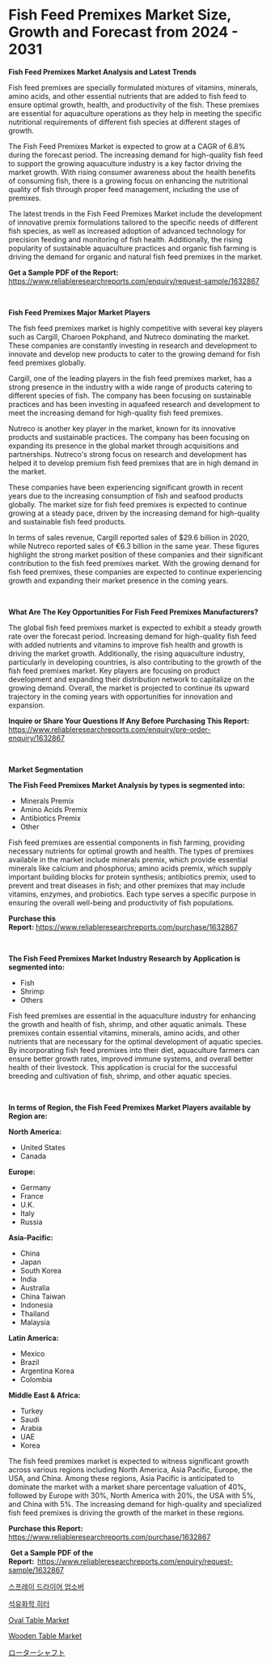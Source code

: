 <p><h1>Fish Feed Premixes Market Size, Growth and Forecast from 2024 - 2031</h1></p><p><strong>Fish Feed Premixes Market Analysis and Latest Trends</strong></p>
<p><p>Fish feed premixes are specially formulated mixtures of vitamins, minerals, amino acids, and other essential nutrients that are added to fish feed to ensure optimal growth, health, and productivity of the fish. These premixes are essential for aquaculture operations as they help in meeting the specific nutritional requirements of different fish species at different stages of growth.</p><p>The Fish Feed Premixes Market is expected to grow at a CAGR of 6.8% during the forecast period. The increasing demand for high-quality fish feed to support the growing aquaculture industry is a key factor driving the market growth. With rising consumer awareness about the health benefits of consuming fish, there is a growing focus on enhancing the nutritional quality of fish through proper feed management, including the use of premixes.</p><p>The latest trends in the Fish Feed Premixes Market include the development of innovative premix formulations tailored to the specific needs of different fish species, as well as increased adoption of advanced technology for precision feeding and monitoring of fish health. Additionally, the rising popularity of sustainable aquaculture practices and organic fish farming is driving the demand for organic and natural fish feed premixes in the market.</p></p>
<p><strong>Get a Sample PDF of the Report:&nbsp;</strong> <a href="https://www.reliableresearchreports.com/enquiry/request-sample/1632867">https://www.reliableresearchreports.com/enquiry/request-sample/1632867</a></p>
<p>&nbsp;</p>
<p><strong>Fish Feed Premixes Major Market Players</strong></p>
<p><p>The fish feed premixes market is highly competitive with several key players such as Cargill, Charoen Pokphand, and Nutreco dominating the market. These companies are constantly investing in research and development to innovate and develop new products to cater to the growing demand for fish feed premixes globally.</p><p>Cargill, one of the leading players in the fish feed premixes market, has a strong presence in the industry with a wide range of products catering to different species of fish. The company has been focusing on sustainable practices and has been investing in aquafeed research and development to meet the increasing demand for high-quality fish feed premixes.</p><p>Nutreco is another key player in the market, known for its innovative products and sustainable practices. The company has been focusing on expanding its presence in the global market through acquisitions and partnerships. Nutreco's strong focus on research and development has helped it to develop premium fish feed premixes that are in high demand in the market.</p><p>These companies have been experiencing significant growth in recent years due to the increasing consumption of fish and seafood products globally. The market size for fish feed premixes is expected to continue growing at a steady pace, driven by the increasing demand for high-quality and sustainable fish feed products.</p><p>In terms of sales revenue, Cargill reported sales of $29.6 billion in 2020, while Nutreco reported sales of €6.3 billion in the same year. These figures highlight the strong market position of these companies and their significant contribution to the fish feed premixes market. With the growing demand for fish feed premixes, these companies are expected to continue experiencing growth and expanding their market presence in the coming years.</p></p>
<p>&nbsp;</p>
<p><strong>What Are The Key Opportunities For Fish Feed Premixes Manufacturers?</strong></p>
<p><p>The global fish feed premixes market is expected to exhibit a steady growth rate over the forecast period. Increasing demand for high-quality fish feed with added nutrients and vitamins to improve fish health and growth is driving the market growth. Additionally, the rising aquaculture industry, particularly in developing countries, is also contributing to the growth of the fish feed premixes market. Key players are focusing on product development and expanding their distribution network to capitalize on the growing demand. Overall, the market is projected to continue its upward trajectory in the coming years with opportunities for innovation and expansion.</p></p>
<p><strong>Inquire or Share Your Questions If Any Before Purchasing This Report:</strong> <a href="https://www.reliableresearchreports.com/enquiry/pre-order-enquiry/1632867">https://www.reliableresearchreports.com/enquiry/pre-order-enquiry/1632867</a></p>
<p>&nbsp;</p>
<p><strong>Market Segmentation</strong></p>
<p><strong>The Fish Feed Premixes Market Analysis by types is segmented into:</strong></p>
<p><ul><li>Minerals Premix</li><li>Amino Acids Premix</li><li>Antibiotics Premix</li><li>Other</li></ul></p>
<p><p>Fish feed premixes are essential components in fish farming, providing necessary nutrients for optimal growth and health. The types of premixes available in the market include minerals premix, which provide essential minerals like calcium and phosphorus; amino acids premix, which supply important building blocks for protein synthesis; antibiotics premix, used to prevent and treat diseases in fish; and other premixes that may include vitamins, enzymes, and probiotics. Each type serves a specific purpose in ensuring the overall well-being and productivity of fish populations.</p></p>
<p><strong>Purchase this Report:&nbsp;</strong><a href="https://www.reliableresearchreports.com/purchase/1632867">https://www.reliableresearchreports.com/purchase/1632867</a></p>
<p>&nbsp;</p>
<p><strong>The Fish Feed Premixes Market Industry Research by Application is segmented into:</strong></p>
<p><ul><li>Fish</li><li>Shrimp</li><li>Others</li></ul></p>
<p><p>Fish feed premixes are essential in the aquaculture industry for enhancing the growth and health of fish, shrimp, and other aquatic animals. These premixes contain essential vitamins, minerals, amino acids, and other nutrients that are necessary for the optimal development of aquatic species. By incorporating fish feed premixes into their diet, aquaculture farmers can ensure better growth rates, improved immune systems, and overall better health of their livestock. This application is crucial for the successful breeding and cultivation of fish, shrimp, and other aquatic species.</p></p>
<p>&nbsp;</p>
<p><strong>In terms of Region, the Fish Feed Premixes Market Players available by Region are:</strong></p>
<p>
    <p> <strong> North America: </strong>
        <ul>
            <li>United States</li>
            <li>Canada</li>
        </ul>
        </p> 
    <p> <strong> Europe: </strong>
        <ul>
            <li>Germany</li>
            <li>France</li>
            <li>U.K.</li>
            <li>Italy</li>
            <li>Russia</li>
        </ul>
        </p> 
    <p> <strong> Asia-Pacific: </strong>
        <ul>
            <li>China</li>
            <li>Japan</li>
            <li>South Korea</li>
            <li>India</li>
            <li>Australia</li>
            <li>China Taiwan</li>
            <li>Indonesia</li>
            <li>Thailand</li>
            <li>Malaysia</li>
        </ul>
        </p> 
    <p> <strong> Latin America: </strong>
        <ul>
            <li>Mexico</li>
            <li>Brazil</li>
            <li>Argentina Korea</li>
            <li>Colombia</li>
        </ul>
        </p> 
    <p> <strong> Middle East & Africa: </strong>
        <ul>
            <li>Turkey</li>
            <li>Saudi</li>
            <li>Arabia</li>
            <li>UAE</li>
            <li>Korea</li>
        </ul>
    </p>
    </p>
<p><p>The fish feed premixes market is expected to witness significant growth across various regions including North America, Asia Pacific, Europe, the USA, and China. Among these regions, Asia Pacific is anticipated to dominate the market with a market share percentage valuation of 40%, followed by Europe with 30%, North America with 20%, the USA with 5%, and China with 5%. The increasing demand for high-quality and specialized fish feed premixes is driving the growth of the market in these regions.</p></p>
<p><strong>Purchase this Report: </strong><a href="https://www.reliableresearchreports.com/purchase/1632867">https://www.reliableresearchreports.com/purchase/1632867</a></p>
<p>&nbsp;<strong>Get a Sample PDF of the Report:&nbsp;&nbsp;</strong><a href="https://www.reliableresearchreports.com/enquiry/request-sample/1632867">https://www.reliableresearchreports.com/enquiry/request-sample/1632867</a></p>
<p><strong></strong></p>
<p><p><a href="https://medium.com/@ppekbp22499696/%EC%8A%A4%ED%94%84%EB%A0%88%EC%9D%B4-%EB%93%9C%EB%9D%BC%EC%9D%B4%EC%96%B4-%ED%9D%A1%EC%88%98%EA%B8%B0-%EC%8B%9C%EC%9E%A5-%EC%8B%9C%EC%9E%A5-%EC%A0%90%EC%9C%A0%EC%9C%A8-%EC%8B%9C%EC%9E%A5-%EB%8F%99%ED%96%A5-%EB%B0%8F-%EB%AF%B8%EB%9E%98-%EC%84%B1%EC%9E%A5-%ED%83%90%EC%83%89-aa00d721b8cb">스프레이 드라이어 업소버</a></p><p><a href="https://medium.com/@ppekbp22499696/%ED%94%BC%EB%A1%9C%ED%99%94%ED%95%99-%ED%9E%88%ED%84%B0-%EC%8B%9C%EC%9E%A5-%EB%B6%84%EC%84%9D-%EB%B0%8F-%EA%B7%9C%EB%AA%A8-2024%EB%85%84%EB%B6%80%ED%84%B0-2031%EB%85%84%EA%B9%8C%EC%A7%80-%EC%98%88%EC%B8%A1%EB%90%A9%EB%8B%88%EB%8B%A4-ba6dd05604ad">석유화학 히터</a></p><p><a href="https://view.publitas.com/reportprime-1/oval-table-market-size-global-industry-overview-market-segmentation-and-forecast-2024-to-2031/">Oval Table Market</a></p><p><a href="https://view.publitas.com/reportprime-1/wooden-table-market-size-and-growth-market-segmentation-regional-and-country-breakdowns-and-market-trends-for-period-from-2024-2031/">Wooden Table Market</a></p><p><a href="https://medium.com/@reyeshowell655/%E3%83%AD%E3%83%BC%E3%82%BF%E3%83%BC%E3%82%B7%E3%83%A3%E3%83%95%E3%83%88%E5%B8%82%E5%A0%B4%E3%81%AE%E8%A6%8F%E6%A8%A1-cagr-%E3%83%88%E3%83%AC%E3%83%B3%E3%83%892024-2030-27fbec28dc5b">ローターシャフト</a></p></p>